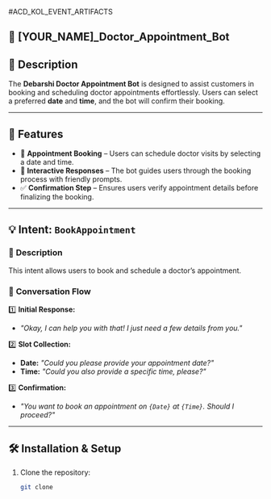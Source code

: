 #ACD_KOL_EVENT_ARTIFACTS

## 📅 [YOUR_NAME]\_Doctor_Appointment_Bot

## 📝 Description

The **Debarshi Doctor Appointment Bot** is designed to assist customers in booking and scheduling doctor appointments effortlessly. Users can select a preferred **date** and **time**, and the bot will confirm their booking.

---

## 🚀 Features

- 📅 **Appointment Booking** – Users can schedule doctor visits by selecting a date and time.
- 🤖 **Interactive Responses** – The bot guides users through the booking process with friendly prompts.
- ✅ **Confirmation Step** – Ensures users verify appointment details before finalizing the booking.

---

## 💡 Intent: `BookAppointment`

### 🏥 **Description**

This intent allows users to book and schedule a doctor’s appointment.

### 🔄 **Conversation Flow**

1️⃣ **Initial Response:**

- _"Okay, I can help you with that! I just need a few details from you."_

2️⃣ **Slot Collection:**

- **Date:** _"Could you please provide your appointment date?"_
- **Time:** _"Could you also provide a specific time, please?"_

3️⃣ **Confirmation:**

- _"You want to book an appointment on `{Date}` at `{Time}`. Should I proceed?"_

---

## 🛠️ Installation & Setup

1. Clone the repository:
   ```sh
   git clone
   ```
